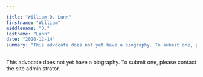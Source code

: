```yaml
---

title: "William D. Lunn"
firstname: "William"
middlename: "D."
lastname: "Lunn"
date: "2020-12-14"
summary: "This advocate does not yet have a biography. To submit one, please contact the site administrator."
---
```

This advocate does not yet have a biography. To submit one, please contact the site administrator.

